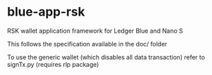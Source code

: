 # blue-app-rsk
RSK wallet application framework for Ledger Blue and Nano S

This follows the specification available in the doc/ folder

To use the generic wallet (which disables all data transaction) refer to signTx.py (requires rlp package)



